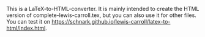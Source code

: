 This is a LaTeX-to-HTML-converter. It is mainly intended to create the HTML version of complete-lewis-carroll.tex, but you can also use it for other files. You can test it on https://schnark.github.io/lewis-carroll/latex-to-html/index.html.

